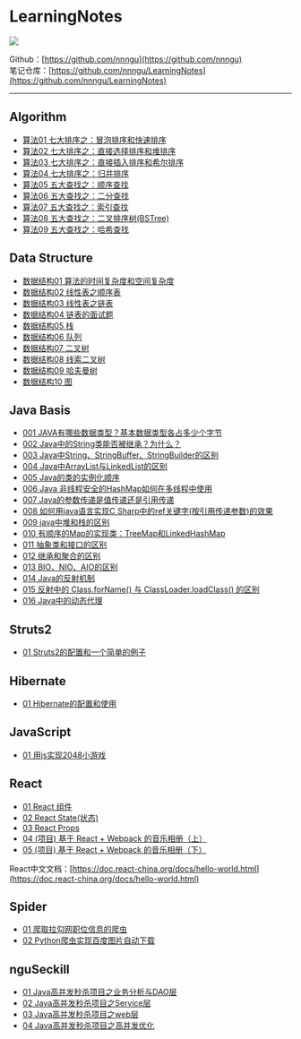 # LearningNotes
![](https://raw.githubusercontent.com/nnngu/FigureBed/master/2018/1/29/001.jpeg)

Github：[https://github.com/nnngu](https://github.com/nnngu)  
笔记仓库：[https://github.com/nnngu/LearningNotes](https://github.com/nnngu/LearningNotes)    

--- 

## Algorithm
* [算法01 七大排序之：冒泡排序和快速排序](https://github.com/nnngu/LearningNotes/blob/master/Algorithm/%E7%AE%97%E6%B3%9501%20%E4%B8%83%E5%A4%A7%E6%8E%92%E5%BA%8F%E4%B9%8B%EF%BC%9A%E5%86%92%E6%B3%A1%E6%8E%92%E5%BA%8F%E5%92%8C%E5%BF%AB%E9%80%9F%E6%8E%92%E5%BA%8F.md)
* [算法02 七大排序之：直接选择排序和堆排序](https://github.com/nnngu/LearningNotes/blob/master/Algorithm/%E7%AE%97%E6%B3%9502%20%E4%B8%83%E5%A4%A7%E6%8E%92%E5%BA%8F%E4%B9%8B%EF%BC%9A%E7%9B%B4%E6%8E%A5%E9%80%89%E6%8B%A9%E6%8E%92%E5%BA%8F%E5%92%8C%E5%A0%86%E6%8E%92%E5%BA%8F.md)
* [算法03 七大排序之：直接插入排序和希尔排序](https://github.com/nnngu/LearningNotes/blob/master/Algorithm/%E7%AE%97%E6%B3%9503%20%E4%B8%83%E5%A4%A7%E6%8E%92%E5%BA%8F%E4%B9%8B%EF%BC%9A%E7%9B%B4%E6%8E%A5%E6%8F%92%E5%85%A5%E6%8E%92%E5%BA%8F%E5%92%8C%E5%B8%8C%E5%B0%94%E6%8E%92%E5%BA%8F.md)
* [算法04 七大排序之：归并排序](https://github.com/nnngu/LearningNotes/blob/master/Algorithm/%E7%AE%97%E6%B3%9504%20%E4%B8%83%E5%A4%A7%E6%8E%92%E5%BA%8F%E4%B9%8B%EF%BC%9A%E5%BD%92%E5%B9%B6%E6%8E%92%E5%BA%8F.md)
* [算法05 五大查找之：顺序查找](https://github.com/nnngu/LearningNotes/blob/master/Algorithm/%E7%AE%97%E6%B3%9505%20%E4%BA%94%E5%A4%A7%E6%9F%A5%E6%89%BE%E4%B9%8B%EF%BC%9A%E9%A1%BA%E5%BA%8F%E6%9F%A5%E6%89%BE.md)
* [算法06 五大查找之：二分查找](https://github.com/nnngu/LearningNotes/blob/master/Algorithm/%E7%AE%97%E6%B3%9506%20%E4%BA%94%E5%A4%A7%E6%9F%A5%E6%89%BE%E4%B9%8B%EF%BC%9A%E4%BA%8C%E5%88%86%E6%9F%A5%E6%89%BE.md)
* [算法07 五大查找之：索引查找](https://github.com/nnngu/LearningNotes/blob/master/Algorithm/%E7%AE%97%E6%B3%9507%20%E4%BA%94%E5%A4%A7%E6%9F%A5%E6%89%BE%E4%B9%8B%EF%BC%9A%E7%B4%A2%E5%BC%95%E6%9F%A5%E6%89%BE.md)
* [算法08 五大查找之：二叉排序树(BSTree)](https://github.com/nnngu/LearningNotes/blob/master/Algorithm/%E7%AE%97%E6%B3%9508%20%E4%BA%94%E5%A4%A7%E6%9F%A5%E6%89%BE%E4%B9%8B%EF%BC%9A%E4%BA%8C%E5%8F%89%E6%8E%92%E5%BA%8F%E6%A0%91(BSTree).md)
* [算法09 五大查找之：哈希查找](https://github.com/nnngu/LearningNotes/blob/master/Algorithm/%E7%AE%97%E6%B3%9509%20%E4%BA%94%E5%A4%A7%E6%9F%A5%E6%89%BE%E4%B9%8B%EF%BC%9A%E5%93%88%E5%B8%8C%E6%9F%A5%E6%89%BE.md)


## Data Structure
* [数据结构01 算法的时间复杂度和空间复杂度](https://github.com/nnngu/LearningNotes/blob/master/Data%20Structure/%E6%95%B0%E6%8D%AE%E7%BB%93%E6%9E%8401%20%E7%AE%97%E6%B3%95%E7%9A%84%E6%97%B6%E9%97%B4%E5%A4%8D%E6%9D%82%E5%BA%A6%E5%92%8C%E7%A9%BA%E9%97%B4%E5%A4%8D%E6%9D%82%E5%BA%A6.md)
* [数据结构02 线性表之顺序表](https://github.com/nnngu/LearningNotes/blob/master/Data%20Structure/%E6%95%B0%E6%8D%AE%E7%BB%93%E6%9E%8402%20%E7%BA%BF%E6%80%A7%E8%A1%A8%E4%B9%8B%E9%A1%BA%E5%BA%8F%E8%A1%A8.md)
* [数据结构03 线性表之链表](https://github.com/nnngu/LearningNotes/blob/master/Data%20Structure/%E6%95%B0%E6%8D%AE%E7%BB%93%E6%9E%8403%20%E7%BA%BF%E6%80%A7%E8%A1%A8%E4%B9%8B%E9%93%BE%E8%A1%A8.md)
* [数据结构04 链表的面试题](https://github.com/nnngu/LearningNotes/blob/master/Data%20Structure/%E6%95%B0%E6%8D%AE%E7%BB%93%E6%9E%8404%20%E9%93%BE%E8%A1%A8%E7%9A%84%E9%9D%A2%E8%AF%95%E9%A2%98.md)
* [数据结构05 栈](https://github.com/nnngu/LearningNotes/blob/master/Data%20Structure/%E6%95%B0%E6%8D%AE%E7%BB%93%E6%9E%8405%20%E6%A0%88.md)
* [数据结构06 队列](https://github.com/nnngu/LearningNotes/blob/master/Data%20Structure/%E6%95%B0%E6%8D%AE%E7%BB%93%E6%9E%8406%20%E9%98%9F%E5%88%97.md)
* [数据结构07 二叉树](https://github.com/nnngu/LearningNotes/blob/master/Data%20Structure/%E6%95%B0%E6%8D%AE%E7%BB%93%E6%9E%8407%20%E4%BA%8C%E5%8F%89%E6%A0%91.md)
* [数据结构08 线索二叉树](https://github.com/nnngu/LearningNotes/blob/master/Data%20Structure/%E6%95%B0%E6%8D%AE%E7%BB%93%E6%9E%8408%20%E7%BA%BF%E7%B4%A2%E4%BA%8C%E5%8F%89%E6%A0%91.md)
* [数据结构09 哈夫曼树](https://github.com/nnngu/LearningNotes/blob/master/Data%20Structure/%E6%95%B0%E6%8D%AE%E7%BB%93%E6%9E%8409%20%E5%93%88%E5%A4%AB%E6%9B%BC%E6%A0%91.md)
* [数据结构10 图](https://github.com/nnngu/LearningNotes/blob/master/Data%20Structure/%E6%95%B0%E6%8D%AE%E7%BB%93%E6%9E%8410%20%E5%9B%BE.md)


## Java Basis
* [001 JAVA有哪些数据类型？基本数据类型各占多少个字节](https://github.com/nnngu/LearningNotes/blob/master/Java%20Basis/001%20JAVA%E6%9C%89%E5%93%AA%E4%BA%9B%E6%95%B0%E6%8D%AE%E7%B1%BB%E5%9E%8B%EF%BC%9F%E5%9F%BA%E6%9C%AC%E6%95%B0%E6%8D%AE%E7%B1%BB%E5%9E%8B%E5%90%84%E5%8D%A0%E5%A4%9A%E5%B0%91%E4%B8%AA%E5%AD%97%E8%8A%82.md)
* [002 Java中的String类能否被继承？为什么？](https://github.com/nnngu/LearningNotes/blob/master/Java%20Basis/002%20Java%E4%B8%AD%E7%9A%84String%E7%B1%BB%E8%83%BD%E5%90%A6%E8%A2%AB%E7%BB%A7%E6%89%BF%EF%BC%9F%E4%B8%BA%E4%BB%80%E4%B9%88%EF%BC%9F.md)
* [003 Java中String、StringBuffer、StringBuilder的区别](https://github.com/nnngu/LearningNotes/blob/master/Java%20Basis/003%20Java%E4%B8%ADString%E3%80%81StringBuffer%E3%80%81StringBuilder%E7%9A%84%E5%8C%BA%E5%88%AB.md)
* [004 Java中ArrayList与LinkedList的区别](https://github.com/nnngu/LearningNotes/blob/master/Java%20Basis/004%20Java%E4%B8%ADArrayList%E4%B8%8ELinkedList%E7%9A%84%E5%8C%BA%E5%88%AB.md)
* [005 Java的类的实例化顺序](https://github.com/nnngu/LearningNotes/blob/master/Java%20Basis/005%20Java%E7%9A%84%E7%B1%BB%E7%9A%84%E5%AE%9E%E4%BE%8B%E5%8C%96%E9%A1%BA%E5%BA%8F.md)
* [006 Java 非线程安全的HashMap如何在多线程中使用](https://github.com/nnngu/LearningNotes/blob/master/Java%20Basis/006%20Java%20%E9%9D%9E%E7%BA%BF%E7%A8%8B%E5%AE%89%E5%85%A8%E7%9A%84HashMap%E5%A6%82%E4%BD%95%E5%9C%A8%E5%A4%9A%E7%BA%BF%E7%A8%8B%E4%B8%AD%E4%BD%BF%E7%94%A8.md)
* [007 Java的参数传递是值传递还是引用传递](https://github.com/nnngu/LearningNotes/blob/master/Java%20Basis/007%20Java%E7%9A%84%E5%8F%82%E6%95%B0%E4%BC%A0%E9%80%92%E6%98%AF%E5%80%BC%E4%BC%A0%E9%80%92%E8%BF%98%E6%98%AF%E5%BC%95%E7%94%A8%E4%BC%A0%E9%80%92.md)
* [008 如何用java语言实现C Sharp中的ref关键字(按引用传递参数)的效果](https://github.com/nnngu/LearningNotes/blob/master/Java%20Basis/008%20%E5%A6%82%E4%BD%95%E7%94%A8java%E8%AF%AD%E8%A8%80%E5%AE%9E%E7%8E%B0C%20Sharp%E4%B8%AD%E7%9A%84ref%E5%85%B3%E9%94%AE%E5%AD%97(%E6%8C%89%E5%BC%95%E7%94%A8%E4%BC%A0%E9%80%92%E5%8F%82%E6%95%B0)%E7%9A%84%E6%95%88%E6%9E%9C.md)
* [009 java中堆和栈的区别](https://github.com/nnngu/LearningNotes/blob/master/Java%20Basis/009%20java%E4%B8%AD%E5%A0%86%E5%92%8C%E6%A0%88%E7%9A%84%E5%8C%BA%E5%88%AB.md)
* [010 有顺序的Map的实现类：TreeMap和LinkedHashMap](https://github.com/nnngu/LearningNotes/blob/master/Java%20Basis/010%20%E6%9C%89%E9%A1%BA%E5%BA%8F%E7%9A%84Map%E7%9A%84%E5%AE%9E%E7%8E%B0%E7%B1%BB%EF%BC%9ATreeMap%E5%92%8CLinkedHashMap.md)
* [011 抽象类和接口的区别](https://github.com/nnngu/LearningNotes/blob/master/Java%20Basis/011%20%E6%8A%BD%E8%B1%A1%E7%B1%BB%E5%92%8C%E6%8E%A5%E5%8F%A3%E7%9A%84%E5%8C%BA%E5%88%AB.md)
* [012 继承和聚合的区别](https://github.com/nnngu/LearningNotes/blob/master/Java%20Basis/012%20%E7%BB%A7%E6%89%BF%E5%92%8C%E8%81%9A%E5%90%88%E7%9A%84%E5%8C%BA%E5%88%AB.md)
* [013 BIO、NIO、AIO的区别](https://github.com/nnngu/LearningNotes/blob/master/Java%20Basis/013%20BIO%E3%80%81NIO%E3%80%81AIO%E7%9A%84%E5%8C%BA%E5%88%AB.md)
* [014 Java的反射机制](https://github.com/nnngu/LearningNotes/blob/master/Java%20Basis/014%20Java%E7%9A%84%E5%8F%8D%E5%B0%84%E6%9C%BA%E5%88%B6.md)
* [015 反射中的 Class.forName() 与 ClassLoader.loadClass() 的区别](https://github.com/nnngu/LearningNotes/blob/master/Java%20Basis/015%20%E5%8F%8D%E5%B0%84%E4%B8%AD%E7%9A%84%20Class.forName()%20%E4%B8%8E%20ClassLoader.loadClass()%20%E7%9A%84%E5%8C%BA%E5%88%AB.md)
* [016 Java中的动态代理](https://github.com/nnngu/LearningNotes/blob/master/Java%20Basis/016%20Java%E4%B8%AD%E7%9A%84%E5%8A%A8%E6%80%81%E4%BB%A3%E7%90%86.md)


## Struts2
* [01 Struts2的配置和一个简单的例子](https://github.com/nnngu/LearningNotes/blob/master/Struts2/01%20Struts2%E7%9A%84%E9%85%8D%E7%BD%AE%E5%92%8C%E4%B8%80%E4%B8%AA%E7%AE%80%E5%8D%95%E7%9A%84%E4%BE%8B%E5%AD%90.md)



## Hibernate
* [01 Hibernate的配置和使用](https://github.com/nnngu/LearningNotes/blob/master/Hibernate/01%20Hibernate%E7%9A%84%E9%85%8D%E7%BD%AE%E5%92%8C%E4%BD%BF%E7%94%A8.md)



## JavaScript
* [01 用js实现2048小游戏](https://github.com/nnngu/LearningNotes/blob/master/JavaScript/01%20%E7%94%A8js%E5%AE%9E%E7%8E%B02048%E5%B0%8F%E6%B8%B8%E6%88%8F.md)



## React 
* [01 React 组件](https://github.com/nnngu/LearningNotes/blob/master/React/01%20React%20%E7%BB%84%E4%BB%B6.md)
* [02 React State(状态)](https://github.com/nnngu/LearningNotes/blob/master/React/02%20React%20State(%E7%8A%B6%E6%80%81).md)
* [03 React Props](https://github.com/nnngu/LearningNotes/blob/master/React/03%20React%20Props.md)
* [04 (项目) 基于 React + Webpack 的音乐相册（上）](https://github.com/nnngu/LearningNotes/blob/master/React/04%20(%E9%A1%B9%E7%9B%AE)%20%E5%9F%BA%E4%BA%8E%20React%20%2B%20%20Webpack%20%E7%9A%84%E9%9F%B3%E4%B9%90%E7%9B%B8%E5%86%8C%EF%BC%88%E4%B8%8A%EF%BC%89.md)
* [05 (项目) 基于 React + Webpack 的音乐相册（下）](https://github.com/nnngu/LearningNotes/blob/master/React/05%20(%E9%A1%B9%E7%9B%AE)%20%E5%9F%BA%E4%BA%8E%20React%20%2B%20Webpack%20%E7%9A%84%E9%9F%B3%E4%B9%90%E7%9B%B8%E5%86%8C%EF%BC%88%E4%B8%8B%EF%BC%89.md)

React中文文档：[https://doc.react-china.org/docs/hello-world.html](https://doc.react-china.org/docs/hello-world.html)



## Spider
* [01 爬取拉勾网职位信息的爬虫](https://github.com/nnngu/LearningNotes/blob/master/Spider/01%20%E7%88%AC%E5%8F%96%E6%8B%89%E5%8B%BE%E7%BD%91%E8%81%8C%E4%BD%8D%E4%BF%A1%E6%81%AF%E7%9A%84%E7%88%AC%E8%99%AB.md)
* [02 Python爬虫实现百度图片自动下载](https://github.com/nnngu/LearningNotes/blob/master/Spider/02%20Python%E7%88%AC%E8%99%AB%E5%AE%9E%E7%8E%B0%E7%99%BE%E5%BA%A6%E5%9B%BE%E7%89%87%E8%87%AA%E5%8A%A8%E4%B8%8B%E8%BD%BD.md)



## nguSeckill
* [01 Java高并发秒杀项目之业务分析与DAO层](https://github.com/nnngu/LearningNotes/blob/master/nguSeckill/01%20Java%E9%AB%98%E5%B9%B6%E5%8F%91%E7%A7%92%E6%9D%80%E9%A1%B9%E7%9B%AE%E4%B9%8B%E4%B8%9A%E5%8A%A1%E5%88%86%E6%9E%90%E4%B8%8EDAO%E5%B1%82.md)
* [02 Java高并发秒杀项目之Service层](https://github.com/nnngu/LearningNotes/blob/master/nguSeckill/02%20Java%E9%AB%98%E5%B9%B6%E5%8F%91%E7%A7%92%E6%9D%80%E9%A1%B9%E7%9B%AE%E4%B9%8BService%E5%B1%82.md)
* [03 Java高并发秒杀项目之web层](https://github.com/nnngu/LearningNotes/blob/master/nguSeckill/03%20Java%E9%AB%98%E5%B9%B6%E5%8F%91%E7%A7%92%E6%9D%80%E9%A1%B9%E7%9B%AE%E4%B9%8Bweb%E5%B1%82.md)
* [04 Java高并发秒杀项目之高并发优化](https://github.com/nnngu/LearningNotes/blob/master/nguSeckill/04%20Java%E9%AB%98%E5%B9%B6%E5%8F%91%E7%A7%92%E6%9D%80%E9%A1%B9%E7%9B%AE%E4%B9%8B%E9%AB%98%E5%B9%B6%E5%8F%91%E4%BC%98%E5%8C%96.md)


 
 
 